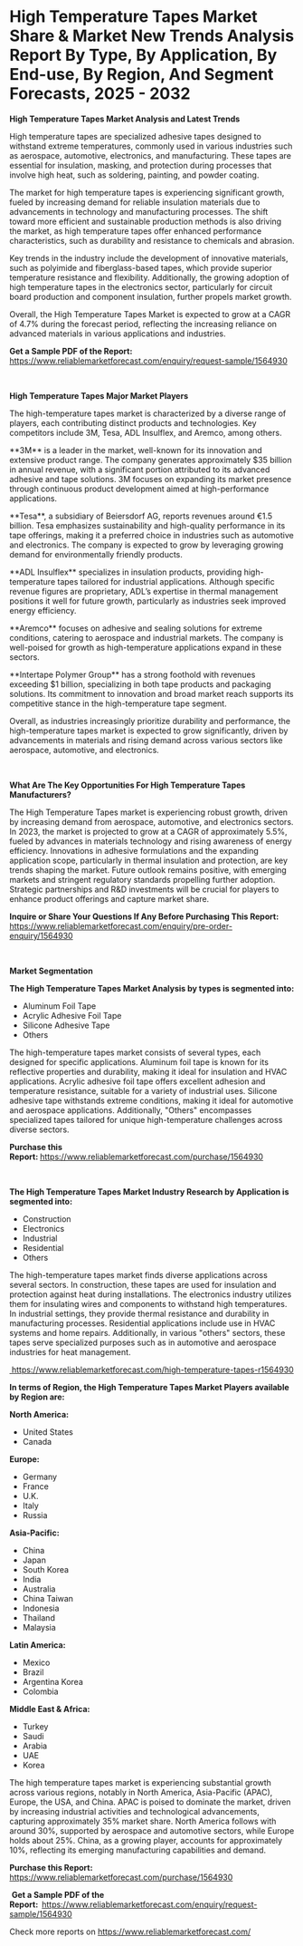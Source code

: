 <p><h1>High Temperature Tapes Market Share & Market New Trends Analysis Report By Type, By Application, By End-use, By Region, And Segment Forecasts, 2025 - 2032</h1></p><p><strong>High Temperature Tapes Market Analysis and Latest Trends</strong></p>
<p><p>High temperature tapes are specialized adhesive tapes designed to withstand extreme temperatures, commonly used in various industries such as aerospace, automotive, electronics, and manufacturing. These tapes are essential for insulation, masking, and protection during processes that involve high heat, such as soldering, painting, and powder coating. </p><p>The market for high temperature tapes is experiencing significant growth, fueled by increasing demand for reliable insulation materials due to advancements in technology and manufacturing processes. The shift toward more efficient and sustainable production methods is also driving the market, as high temperature tapes offer enhanced performance characteristics, such as durability and resistance to chemicals and abrasion.</p><p>Key trends in the industry include the development of innovative materials, such as polyimide and fiberglass-based tapes, which provide superior temperature resistance and flexibility. Additionally, the growing adoption of high temperature tapes in the electronics sector, particularly for circuit board production and component insulation, further propels market growth. </p><p>Overall, the High Temperature Tapes Market is expected to grow at a CAGR of 4.7% during the forecast period, reflecting the increasing reliance on advanced materials in various applications and industries.</p></p>
<p><strong>Get a Sample PDF of the Report:&nbsp;</strong> <a href="https://www.reliablemarketforecast.com/enquiry/request-sample/1564930?utm_campaign=2308&utm_medium=2&utm_source=Github&utm_content=ia&utm_term=05042025&utm_id=high-temperature-tapes">https://www.reliablemarketforecast.com/enquiry/request-sample/1564930</a></p>
<p>&nbsp;</p>
<p><strong>High Temperature Tapes Major Market Players</strong></p>
<p><p>The high-temperature tapes market is characterized by a diverse range of players, each contributing distinct products and technologies. Key competitors include 3M, Tesa, ADL Insulflex, and Aremco, among others. </p><p>**3M** is a leader in the market, well-known for its innovation and extensive product range. The company generates approximately $35 billion in annual revenue, with a significant portion attributed to its advanced adhesive and tape solutions. 3M focuses on expanding its market presence through continuous product development aimed at high-performance applications.</p><p>**Tesa**, a subsidiary of Beiersdorf AG, reports revenues around €1.5 billion. Tesa emphasizes sustainability and high-quality performance in its tape offerings, making it a preferred choice in industries such as automotive and electronics. The company is expected to grow by leveraging growing demand for environmentally friendly products.</p><p>**ADL Insulflex** specializes in insulation products, providing high-temperature tapes tailored for industrial applications. Although specific revenue figures are proprietary, ADL’s expertise in thermal management positions it well for future growth, particularly as industries seek improved energy efficiency.</p><p>**Aremco** focuses on adhesive and sealing solutions for extreme conditions, catering to aerospace and industrial markets. The company is well-poised for growth as high-temperature applications expand in these sectors.</p><p>**Intertape Polymer Group** has a strong foothold with revenues exceeding $1 billion, specializing in both tape products and packaging solutions. Its commitment to innovation and broad market reach supports its competitive stance in the high-temperature tape segment.</p><p>Overall, as industries increasingly prioritize durability and performance, the high-temperature tapes market is expected to grow significantly, driven by advancements in materials and rising demand across various sectors like aerospace, automotive, and electronics.</p></p>
<p>&nbsp;</p>
<p><strong>What Are The Key Opportunities For High Temperature Tapes Manufacturers?</strong></p>
<p><p>The High Temperature Tapes market is experiencing robust growth, driven by increasing demand from aerospace, automotive, and electronics sectors. In 2023, the market is projected to grow at a CAGR of approximately 5.5%, fueled by advances in materials technology and rising awareness of energy efficiency. Innovations in adhesive formulations and the expanding application scope, particularly in thermal insulation and protection, are key trends shaping the market. Future outlook remains positive, with emerging markets and stringent regulatory standards propelling further adoption. Strategic partnerships and R&D investments will be crucial for players to enhance product offerings and capture market share.</p></p>
<p><strong>Inquire or Share Your Questions If Any Before Purchasing This Report:</strong> <a href="https://www.reliablemarketforecast.com/enquiry/pre-order-enquiry/1564930?utm_campaign=2308&utm_medium=2&utm_source=Github&utm_content=ia&utm_term=05042025&utm_id=high-temperature-tapes">https://www.reliablemarketforecast.com/enquiry/pre-order-enquiry/1564930</a></p>
<p>&nbsp;</p>
<p><strong>Market Segmentation</strong></p>
<p><strong>The High Temperature Tapes Market Analysis by types is segmented into:</strong></p>
<p><ul><li>Aluminum Foil Tape</li><li>Acrylic Adhesive Foil Tape</li><li>Silicone Adhesive Tape</li><li>Others</li></ul></p>
<p><p>The high-temperature tapes market consists of several types, each designed for specific applications. Aluminum foil tape is known for its reflective properties and durability, making it ideal for insulation and HVAC applications. Acrylic adhesive foil tape offers excellent adhesion and temperature resistance, suitable for a variety of industrial uses. Silicone adhesive tape withstands extreme conditions, making it ideal for automotive and aerospace applications. Additionally, "Others" encompasses specialized tapes tailored for unique high-temperature challenges across diverse sectors.</p></p>
<p><strong>Purchase this Report:&nbsp;</strong><a href="https://www.reliablemarketforecast.com/purchase/1564930?utm_campaign=2308&utm_medium=2&utm_source=Github&utm_content=ia&utm_term=05042025&utm_id=high-temperature-tapes">https://www.reliablemarketforecast.com/purchase/1564930</a></p>
<p>&nbsp;</p>
<p><strong>The High Temperature Tapes Market Industry Research by Application is segmented into:</strong></p>
<p><ul><li>Construction</li><li>Electronics</li><li>Industrial</li><li>Residential</li><li>Others</li></ul></p>
<p><p>The high-temperature tapes market finds diverse applications across several sectors. In construction, these tapes are used for insulation and protection against heat during installations. The electronics industry utilizes them for insulating wires and components to withstand high temperatures. In industrial settings, they provide thermal resistance and durability in manufacturing processes. Residential applications include use in HVAC systems and home repairs. Additionally, in various "others" sectors, these tapes serve specialized purposes such as in automotive and aerospace industries for heat management.</p></p>
<p><a href="https://www.reliablemarketforecast.com/high-temperature-tapes-r1564930?utm_campaign=2308&utm_medium=2&utm_source=Github&utm_content=ia&utm_term=05042025&utm_id=high-temperature-tapes">&nbsp;https://www.reliablemarketforecast.com/high-temperature-tapes-r1564930</a></p>
<p><strong>In terms of Region, the High Temperature Tapes Market Players available by Region are:</strong></p>
<p>
    <p> <strong> North America: </strong>
        <ul>
            <li>United States</li>
            <li>Canada</li>
        </ul>
        </p> 
    <p> <strong> Europe: </strong>
        <ul>
            <li>Germany</li>
            <li>France</li>
            <li>U.K.</li>
            <li>Italy</li>
            <li>Russia</li>
        </ul>
        </p> 
    <p> <strong> Asia-Pacific: </strong>
        <ul>
            <li>China</li>
            <li>Japan</li>
            <li>South Korea</li>
            <li>India</li>
            <li>Australia</li>
            <li>China Taiwan</li>
            <li>Indonesia</li>
            <li>Thailand</li>
            <li>Malaysia</li>
        </ul>
        </p> 
    <p> <strong> Latin America: </strong>
        <ul>
            <li>Mexico</li>
            <li>Brazil</li>
            <li>Argentina Korea</li>
            <li>Colombia</li>
        </ul>
        </p> 
    <p> <strong> Middle East & Africa: </strong>
        <ul>
            <li>Turkey</li>
            <li>Saudi</li>
            <li>Arabia</li>
            <li>UAE</li>
            <li>Korea</li>
        </ul>
    </p>
    </p>
<p><p>The high temperature tapes market is experiencing substantial growth across various regions, notably in North America, Asia-Pacific (APAC), Europe, the USA, and China. APAC is poised to dominate the market, driven by increasing industrial activities and technological advancements, capturing approximately 35% market share. North America follows with around 30%, supported by aerospace and automotive sectors, while Europe holds about 25%. China, as a growing player, accounts for approximately 10%, reflecting its emerging manufacturing capabilities and demand.</p></p>
<p><strong>Purchase this Report: </strong><a href="https://www.reliablemarketforecast.com/purchase/1564930?utm_campaign=2308&utm_medium=2&utm_source=Github&utm_content=ia&utm_term=05042025&utm_id=high-temperature-tapes">https://www.reliablemarketforecast.com/purchase/1564930</a></p>
<p>&nbsp;<strong>Get a Sample PDF of the Report:&nbsp;&nbsp;</strong><a href="https://www.reliablemarketforecast.com/enquiry/request-sample/1564930?utm_campaign=2308&utm_medium=2&utm_source=Github&utm_content=ia&utm_term=05042025&utm_id=high-temperature-tapes">https://www.reliablemarketforecast.com/enquiry/request-sample/1564930</a></p>
<p><strong></strong></p>
<p>Check more reports on <a href="https://www.reliablemarketforecast.com/?utm_campaign=2308&utm_medium=2&utm_source=Github&utm_content=ia&utm_term=05042025&utm_id=high-temperature-tapes">https://www.reliablemarketforecast.com/</a></p>